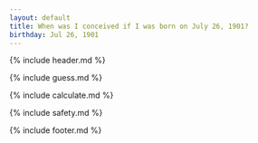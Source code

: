 ```yaml
---
layout: default
title: When was I conceived if I was born on July 26, 1901?
birthday: Jul 26, 1901
---
```


{% include header.md %}

{% include guess.md %}

{% include calculate.md %}

{% include safety.md %}

{% include footer.md %}



